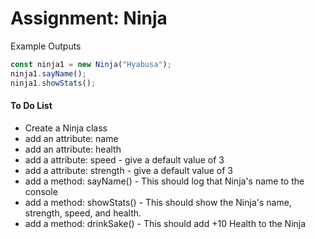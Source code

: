 <h1>Assignment: Ninja</h1>

<p>Example Outputs</p>

```js
const ninja1 = new Ninja("Hyabusa");
ninja1.sayName();
ninja1.showStats();
```



<h4>To Do List</h4>
<ul>
    <li>Create a Ninja class</li>
    <li>add an attribute: name</li>
    <li>add an attribute: health</li>
    <li>add a attribute: speed - give a default value of 3</li>
    <li>add a attribute: strength - give a default value of 3</li>
    <li>add a method: sayName() - This should log that Ninja's name to the console</li>
    <li>add a method: showStats() - This should show the Ninja's name, strength, speed, and health.</li>
    <li>add a method: drinkSake() - This should add +10 Health to the Ninja</li>
</ul>
